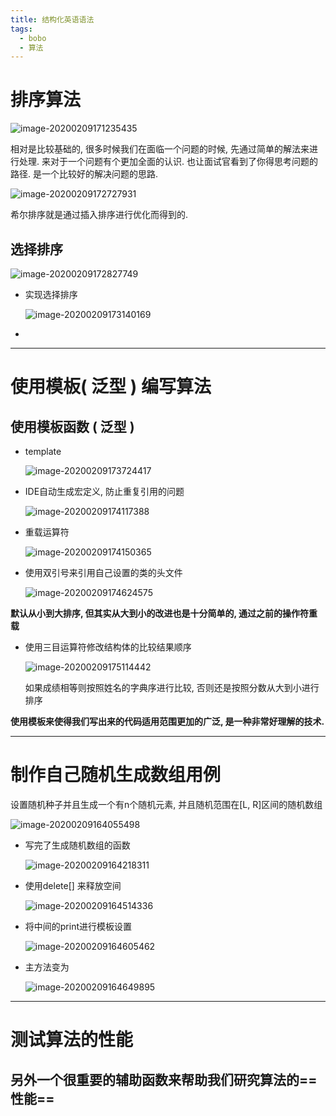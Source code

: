 ```yaml
---
title: 结构化英语语法
tags:
  - bobo
  - 算法
---
```


# 排序算法

![image-20200209171235435](https://tva1.sinaimg.cn/large/0082zybply1gbq9l26cxrj30p206an0d.jpg)

相对是比较基础的, 很多时候我们在面临一个问题的时候, 先通过简单的解法来进行处理. 来对于一个问题有个更加全面的认识. 也让面试官看到了你得思考问题的路径. 是一个比较好的解决问题的思路.

![image-20200209172727931](https://tva1.sinaimg.cn/large/0082zybply1gbqa0ju8hqj311w0liakm.jpg)

希尔排序就是通过插入排序进行优化而得到的.



## 选择排序

![image-20200209172827749](https://tva1.sinaimg.cn/large/0082zybply1gbqa1ksrvyj316s0hwwl1.jpg)

- 实现选择排序

	![image-20200209173140169](https://tva1.sinaimg.cn/large/0082zybply1gbqa4x2fblj30ps0h6k0x.jpg)

- 

---

# 使用模板( 泛型 ) 编写算法

## 使用模板函数 ( 泛型 )

- template<typename T>

	![image-20200209173724417](https://tva1.sinaimg.cn/large/0082zybply1gbqaaw82rtj30li0d0ah6.jpg)

- IDE自动生成宏定义, 防止重复引用的问题

	![image-20200209174117388](https://tva1.sinaimg.cn/large/0082zybply1gbqaex5mblj30ja05sdin.jpg)

- 重载运算符

	![image-20200209174150365](https://tva1.sinaimg.cn/large/0082zybply1gbqafia5ekj30y00i47e6.jpg)

- 使用双引号来引用自己设置的类的头文件

	![image-20200209174624575](https://tva1.sinaimg.cn/large/0082zybply1gbqak94cyoj30va056jvf.jpg)

**默认从小到大排序, 但其实从大到小的改进也是十分简单的, 通过之前的操作符重载**

- 使用三目运算符修改结构体的比较结果顺序

	![image-20200209175114442](https://tva1.sinaimg.cn/large/0082zybply1gbqapa9ws9j311i052jvd.jpg)

	如果成绩相等则按照姓名的字典序进行比较, 否则还是按照分数从大到小进行排序

**使用模板来使得我们写出来的代码适用范围更加的广泛, 是一种非常好理解的技术.**

---

# 制作自己随机生成数组用例

设置随机种子并且生成一个有n个随机元素, 并且随机范围在[L, R]区间的随机数组

![image-20200209164055498](https://tva1.sinaimg.cn/large/0082zybply1gbq8o48o7uj30vs0kmnaj.jpg)

- 写完了生成随机数组的函数

	![image-20200209164218311](https://tva1.sinaimg.cn/large/0082zybply1gbq8pk4ka6j30uo0hitkb.jpg)

- 使用delete[] 来释放空间

	![image-20200209164514336](https://tva1.sinaimg.cn/large/0082zybply1gbq8slp8lmj30sm0c2n39.jpg)

- 将中间的print进行模板设置

	![image-20200209164605462](https://tva1.sinaimg.cn/large/0082zybply1gbq8ti0ud7j30ha080n10.jpg)

- 主方法变为

	![image-20200209164649895](https://tva1.sinaimg.cn/large/0082zybply1gbq8u9kvsaj30ro09m0xx.jpg)

---

# 测试算法的性能

## 另外一个很重要的辅助函数来帮助我们研究算法的==性能==

